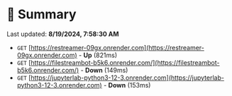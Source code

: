# 📖 Summary
Last updated: **8/19/2024, 7:58:30 AM**

- `GET` [https://restreamer-09gx.onrender.com](https://restreamer-09gx.onrender.com) - **Up** (821ms)
- `GET` [https://filestreambot-b5k6.onrender.com/](https://filestreambot-b5k6.onrender.com/) - **Down** (149ms)
- `GET` [https://jupyterlab-python3-12-3.onrender.com](https://jupyterlab-python3-12-3.onrender.com) - **Down** (153ms)
